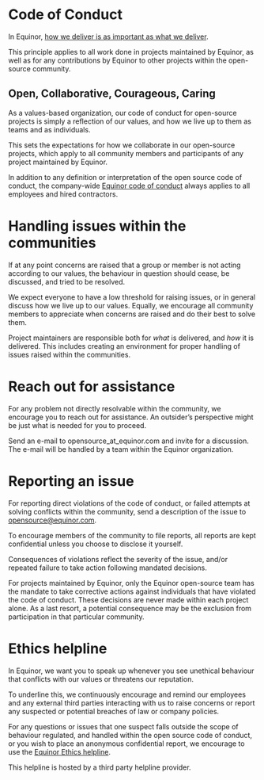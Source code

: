 # Code of Conduct

In Equinor, [how we deliver is as important as what we deliver](https://www.equinor.com/en/careers/our-culture.html).

This principle applies to all work done in projects maintained by Equinor, as well as for any contributions by
Equinor to other projects within the open-source community.

## Open, Collaborative, Courageous, Caring

As a values-based organization, our code of conduct for open-source projects is simply a reflection of our values,
and how we live up to them as teams and as individuals.

This sets the expectations for how we collaborate in our open-source projects, which apply to all community members and
participants of any project maintained by Equinor.

In addition to any definition or interpretation of the open source code of conduct, the company-wide
[Equinor code of conduct](https://www.equinor.com/content/dam/statoil/documents/ethics/equinor-code-of-conduct.pdf)
always applies to all employees and hired contractors.

# Handling issues within the communities

If at any point concerns are raised that a group or member is not acting according to our values, the behaviour in
question should cease, be discussed, and tried to be resolved.

We expect everyone to have a low threshold for raising issues, or in general discuss how we live up to our values. 
Equally, we encourage all community members to appreciate when concerns are raised and do their best to solve them.

Project maintainers are responsible both for *what* is delivered, and *how* it is delivered.
This includes creating an environment for proper handling of issues raised within the communities.

# Reach out for assistance

For any problem not directly resolvable within the community, we encourage you to reach out for assistance.
An outsider’s perspective might be just what is needed for you to proceed.

Send an e-mail to opensource_at_equinor.com and invite for a discussion.
The e-mail will be handled by a team within the Equinor organization.

# Reporting an issue

For reporting direct violations of the code of conduct, or failed attempts at solving conflicts within the community,
send a description of the issue to [opensource@equinor.com](mailto:opensource@equinor.com).

To encourage members of the community to file reports, all reports are kept confidential unless you choose to disclose
it yourself.

Consequences of violations reflect the severity of the issue, and/or repeated failure to take action following mandated
decisions.

For projects maintained by Equinor, only the Equinor open-source team has the mandate to take corrective actions against
individuals that have violated the code of conduct. These decisions are never made within each project alone.
As a last resort, a potential consequence may be the exclusion from participation in that particular community.

# Ethics helpline

In Equinor, we want you to speak up whenever you see unethical behaviour that conflicts with our values or threatens our
reputation.

To underline this, we continuously encourage and remind our employees and any external third parties interacting with us
to raise concerns or report any suspected or potential breaches of law or company policies.

For any questions or issues that one suspect falls outside the scope of behaviour regulated, and handled within the open
source code of conduct, or you wish to place an anonymous confidential report, we encourage to use the
[Equinor Ethics helpline](https://secure.ethicspoint.eu/domain/media/en/gui/102166/index.html).

This helpline is hosted by a third party helpline provider.
